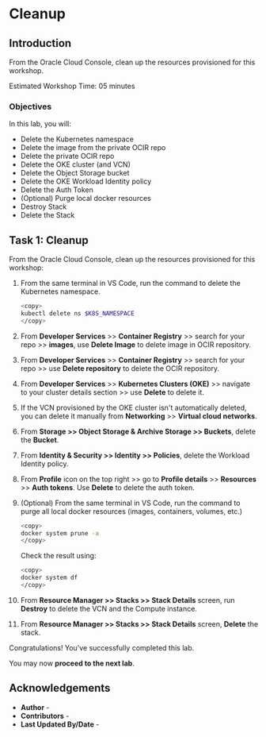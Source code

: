 # Cleanup

## Introduction

From the Oracle Cloud Console, clean up the resources provisioned for this workshop.

Estimated Workshop Time: 05 minutes

### Objectives

In this lab, you will:

* Delete the Kubernetes namespace
* Delete the image from the private OCIR repo
* Delete the private OCIR repo
* Delete the OKE cluster (and VCN)
* Delete the Object Storage bucket
* Delete the OKE Workload Identity policy
* Delete the Auth Token
* (Optional) Purge local docker resources
* Destroy Stack
* Delete the Stack


## Task 1: Cleanup

From the Oracle Cloud Console, clean up the resources provisioned for this workshop:

1. From the same terminal in VS Code, run the command to delete the Kubernetes namespace.

    ```bash
    <copy>
    kubectl delete ns $K8S_NAMESPACE
    </copy>
    ```

2. From **Developer Services** >> **Container Registry** >> search for your repo >> **images**, use **Delete Image** to delete image in OCIR repository.

3. From **Developer Services** >> **Container Registry** >> search for your repo >> use **Delete repository** to delete the OCIR repository.

4. From **Developer Services** >> **Kubernetes Clusters (OKE)** >> navigate to your cluster details section >> use **Delete** to delete it. 

5. If the VCN provisioned by the OKE cluster isn't automatically deleted, you can delete it manually from **Networking** >> **Virtual cloud networks**.

6. From **Storage >> Object Storage & Archive Storage >> Buckets**, delete the **Bucket**.

7. From **Identity & Security >> Identity >> Policies**, delete the Workload Identity policy.

8. From **Profile** icon on the top right >> go to **Profile details** >> **Resources** >> **Auth tokens**. Use **Delete** to delete the auth token.

9. (Optional) From the same terminal in VS Code, run the command to purge all local docker resources (images, containers, volumes, etc.)

    ```bash
    <copy>
    docker system prune -a
    </copy>
    ```

    Check the result using:

    ```bash
    <copy>
    docker system df
    </copy>
    ```

10. From **Resource Manager >> Stacks >> Stack Details** screen, run **Destroy** to delete the VCN and the Compute instance.

11. From **Resource Manager >> Stacks >> Stack Details** screen, **Delete** the stack.

Congratulations! You've successfully completed this lab.

You may now **proceed to the next lab**.

## Acknowledgements

* **Author** - [](var:author)
* **Contributors** - [](var:contributors)
* **Last Updated By/Date** - [](var:last_updated)